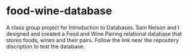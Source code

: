 # food-wine-database 

A class group project for Introduction to Databases. Sam Nelson and I designed and created a Food and Wine Pairing relational database that stores foods, wines and their pairs. Follow the link near the repository discription to test the database.  

